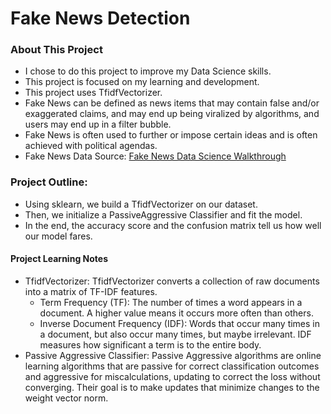 # Fake News Detection

### About This Project
- I chose to do this project to improve my Data Science skills.
- This project is focused on my learning and development.
- This project uses TfidfVectorizer.
- Fake News can be defined as news items that may contain false and/or exaggerated claims, and may end up being viralized by algorithms, and users may end up in a filter bubble.
- Fake News is often used to further or impose certain ideas and is often achieved with political agendas.
- Fake News Data Source: [Fake News Data Science Walkthrough](https://data-flair.training/blogs/advanced-python-project-detecting-fake-news/)

### Project Outline:
- Using sklearn, we build a TfidfVectorizer on our dataset. 
- Then, we initialize a PassiveAggressive Classifier and fit the model. 
- In the end, the accuracy score and the confusion matrix tell us how well our model fares.

#### Project Learning Notes
- TfidfVectorizer: TfidfVectorizer converts a collection of raw documents into a matrix of TF-IDF features. 
  - Term Frequency (TF): The number of times a word appears in a document. A higher value means it occurs more often than others. 
  - Inverse Document Frequency (IDF): Words that occur many times in a document, but also occur many times, but maybe irrelevant. IDF measures how significant a term is to the entire body.
- Passive Aggressive Classifier: Passive Aggressive algorithms are online learning algorithms that are passive for correct classification outcomes and aggressive for miscalculations, updating to correct the loss without converging. Their goal is to make updates that minimize changes to the weight vector norm.

